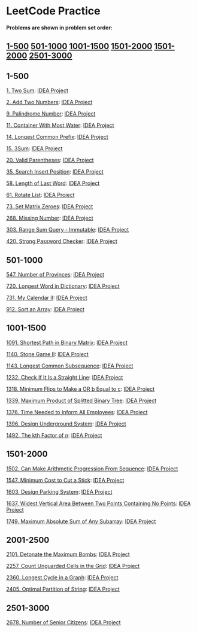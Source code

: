 # LeetCode Practice
**Problems are shown in problem set order:**

## [**1-500**](#1-500)  [**501-1000**](#501-1000)  [**1001-1500**](#1001-1500)  [**1501-2000**](#1501-2000)  [**1501-2000**](#1501-2000)  [**2501-3000**](#1501-2000) 

## 1-500

[1. Two Sum](https://leetcode.com/problems/two-sum/): [IDEA Project](Solutions/TwoSum)

[2. Add Two Numbers](https://leetcode.com/problems/add-two-numbers/): [IDEA Project](Solutions/AddTwoNumbers)

[9. Palindrome Number](https://leetcode.com/problems/palindrome-number/): [IDEA Project](Solutions/PalindromeNumber)

[11. Container With Most Water](https://leetcode.com/problems/container-with-most-water/): [IDEA Project](Solutions/ContainerWithMostWater)

[14. Longest Common Prefix](https://leetcode.com/problems/longest-common-prefix/): [IDEA Project](Solutions/LongestCommonPrefix)

[15. 3Sum](https://leetcode.com/problems/3sum/): [IDEA Project](Solutions/ThreeSum)

[20. Valid Parentheses](https://leetcode.com/problems/valid-parentheses/): [IDEA Project](Solutions/ValidParentheses)

[35. Search Insert Position](https://leetcode.com/problems/search-insert-position/): [IDEA Project](Solutions/SearchInsertPosition)

[58. Length of Last Word](https://leetcode.com/problems/length-of-last-word/): [IDEA Project](Solutions/LengthofLastWord)

[61. Rotate List](https://leetcode.com/problems/rotate-list/): [IDEA Project](Solutions/RotateList)

[73. Set Matrix Zeroes](https://leetcode.com/problems/set-matrix-zeroes/): [IDEA Project](Solutions/SetMatrixZeroes)

[268. Missing Number](https://leetcode.com/problems/missing-number/): [IDEA Project](Solutions/MissingNumber)

[303. Range Sum Query - Immutable](https://leetcode.com/problems/range-sum-query-immutable/): [IDEA Project](Solutions/RangeSumQueryImmutable)

[420. Strong Password Checker](https://leetcode.com/problems/strong-password-checker/): [IDEA Project](Solutions/StrongPasswordChecker)

## 501-1000

[547. Number of Provinces](https://leetcode.com/problems/number-of-provinces/): [IDEA Project](Solutions/NumberofProvinces)

[720. Longest Word in Dictionary](https://leetcode.com/problems/longest-word-in-dictionary/): [IDEA Project](Solutions/LongestWordinDictionary)

[731. My Calendar II](https://leetcode.com/problems/my-calendar-ii/description/): [IDEA Project](Solutions/MyCalendarII)

[912. Sort an Array](https://leetcode.com/problems/sort-an-array/): [IDEA Project](Solutions/SortanArray)

## 1001-1500

[1091. Shortest Path in Binary Matrix](https://leetcode.com/problems/shortest-path-in-binary-matrix/description/): [IDEA Project](Solutions/ShortestPathinBinaryMatrix)

[1140. Stone Game II](https://leetcode.com/problems/stone-game-ii/): [IDEA Project](Solutions/StoneGameII)

[1143. Longest Common Subsequence](https://leetcode.com/problems/longest-common-subsequence/): [IDEA Project](Solutions/LongestCommonSubsequence)

[1232. Check If It Is a Straight Line](https://leetcode.com/problems/check-if-it-is-a-straight-line/): [IDEA Project](Solutions/CheckIfItIsaStraightLine)

[1318. Minimum Flips to Make a OR b Equal to c](https://leetcode.com/problems/minimum-flips-to-make-a-or-b-equal-to-c/): [IDEA Project](Solutions/MinimumFlipstoMakeaORbEqualtoc)

[1339. Maximum Product of Splitted Binary Tree](https://leetcode.com/problems/maximum-product-of-splitted-binary-tree/): [IDEA Project](Solutions/MaximumProductofSplittedBinaryTree)

[1376. Time Needed to Inform All Employees](https://leetcode.com/problems/time-needed-to-inform-all-employees/): [IDEA Project](Solutions/TimeNeededtoInformAllEmployees)

[1396. Design Underground System](https://leetcode.com/problems/design-underground-system/): [IDEA Project](Solutions/DesignUndergroundSystem)

[1492. The kth Factor of n](https://leetcode.com/problems/the-kth-factor-of-n/): [IDEA Project](Solutions/ThekthFactorofn)

## 1501-2000

[1502. Can Make Arithmetic Progression From Sequence](https://leetcode.com/problems/can-make-arithmetic-progression-from-sequence/): [IDEA Project](Solutions/CanMakeArithmeticProgressionFromSequence)

[1547. Minimum Cost to Cut a Stick](https://leetcode.com/problems/minimum-cost-to-cut-a-stick/): [IDEA Project](Solutions/MinimumCosttoCutaStick)

[1603. Design Parking System](https://leetcode.com/problems/design-parking-system/): [IDEA Project](Solutions/DesignParkingSystem)

[1637. Widest Vertical Area Between Two Points Containing No Points](https://leetcode.com/problems/widest-vertical-area-between-two-points-containing-no-points/): [IDEA Project](Solutions/WidestVerticalAreaBetweenTwoPointsContainingNoPoints)

[1749. Maximum Absolute Sum of Any Subarray](https://leetcode.com/problems/maximum-absolute-sum-of-any-subarray/): [IDEA Project](Solutions/MaximumAbsoluteSumofAnySubarray)

## 2001-2500

[2101. Detonate the Maximum Bombs](https://leetcode.com/problems/detonate-the-maximum-bombs/): [IDEA Project](Solutions/DetonatetheMaximumBombs)

[2257. Count Unguarded Cells in the Grid](https://leetcode.com/problems/count-unguarded-cells-in-the-grid/): [IDEA Project](Solutions/CountUnguardedCellsintheGrid)

[2360. Longest Cycle in a Graph](https://leetcode.com/problems/longest-cycle-in-a-graph/): [IDEA Project](Solutions/LongestCycleinaGraph)

[2405. Optimal Partition of String](https://leetcode.com/problems/optimal-partition-of-string/): [IDEA Project](Solutions/OptimalPartitionofString)

## 2501-3000

[2678. Number of Senior Citizens](https://leetcode.com/problems/number-of-senior-citizens/): [IDEA Project](Solutions/NumberofSeniorCitizens)
